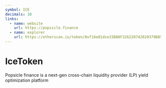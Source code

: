 ```yaml
---
symbol: ICE
decimals: 18
links:
  - name: website
    url: https://popsicle.finance
  - name: explorer
    url: https://etherscan.io/token/0xf16e81dce15B08F326220742020379B855B87DF9
---
```


# IceToken

Popsicle finance is a next-gen cross-chain liquidity provider (LP) yield optimization platform
